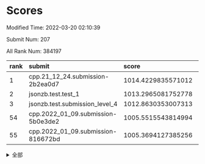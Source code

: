 # Scores

Modified Time: 2022-03-20 02:10:39

Submit Num: 207

All Rank Num: 384197

| rank |               submit               |       score        |       sigma        | pk_num |
| :--- | :--------------------------------- | :----------------- | :----------------- | :----- |
| 1    | cpp.21_12_24.submission-2b2ea0d7   | 1014.4229835571012 | 0.8141985317525913 | 7422   |
| 2    | jsonzb.test.test_1                 | 1013.2965081752778 | 0.7818097585111435 | 7424   |
| 3    | jsonzb.test.submission_level_4     | 1012.8630353007313 | 0.8002878929282069 | 7428   |
| 54   | cpp.2022_01_09.submission-5b0e3de2 | 1005.5515543814994 | 0.7403718310510018 | 7427   |
| 55   | cpp.2022_01_09.submission-816672bd | 1005.3694127385256 | 0.7258571785443984 | 7426   |


<details>
<summary>全部</summary>

| rank |                 submit                 |       score        |       sigma        | pk_num |
| :--- | :------------------------------------- | :----------------- | :----------------- | :----- |
| 1    | cpp.21_12_24.submission-2b2ea0d7       | 1014.4229835571012 | 0.8141985317525913 | 7422   |
| 2    | jsonzb.test.test_1                     | 1013.2965081752778 | 0.7818097585111435 | 7424   |
| 3    | jsonzb.test.submission_level_4         | 1012.8630353007313 | 0.8002878929282069 | 7428   |
| 4    | gobigger.level_3.submission_level_3_14 | 1011.3281012759423 | 0.7707130009816586 | 7424   |
| 5    | gobigger.level_3.submission_level_3_28 | 1010.9968048743598 | 0.7971905817943056 | 7426   |
| 6    | gobigger.level_3.submission_level_3_15 | 1010.8739777351216 | 0.7642573820534166 | 7430   |
| 7    | gobigger.level_3.submission_level_3_40 | 1010.8635912400828 | 0.7768164271440786 | 7427   |
| 8    | gobigger.level_3.submission_level_3_46 | 1010.7820798827923 | 0.7692360231116546 | 7422   |
| 9    | gobigger.level_3.submission_level_3_18 | 1010.671233829266  | 0.7477545586676446 | 7424   |
| 10   | gobigger.level_3.submission_level_3_37 | 1010.6596134378075 | 0.772557806706087  | 7419   |
| 11   | gobigger.level_3.submission_level_3_5  | 1010.6522726024566 | 0.7630976595472259 | 7429   |
| 12   | gobigger.level_3.submission_level_3_20 | 1010.6309324185606 | 0.7539916593375071 | 7427   |
| 13   | gobigger.level_3.submission_level_3_1  | 1010.6229526519932 | 0.7395968774438394 | 7422   |
| 14   | gobigger.level_3.submission_level_3_3  | 1010.4548093264153 | 0.7586004213320378 | 7428   |
| 15   | gobigger.level_3.submission_level_3_6  | 1010.3629410080334 | 0.768146236216679  | 7425   |
| 16   | gobigger.level_3.submission_level_3_49 | 1010.3292652469082 | 0.7792748381389941 | 7424   |
| 17   | gobigger.level_3.submission_level_3_44 | 1010.3041415551512 | 0.7605099708152365 | 7424   |
| 18   | gobigger.level_3.submission_level_3_33 | 1010.2956893378533 | 0.7481301441295232 | 7423   |
| 19   | gobigger.level_3.submission_level_3_27 | 1010.2806686802318 | 0.7662595505534822 | 7428   |
| 20   | gobigger.level_3.submission_level_3_43 | 1010.2566599125365 | 0.7584728715021627 | 7424   |
| 21   | gobigger.level_3.submission_level_3_0  | 1010.2514096901909 | 0.7283520422335047 | 7427   |
| 22   | gobigger.level_3.submission_level_3_36 | 1010.2378225563506 | 0.7675560807030261 | 7421   |
| 23   | gobigger.level_3.submission_level_3_47 | 1010.2122545733064 | 0.7653019967218491 | 7429   |
| 24   | gobigger.level_3.submission_level_3_12 | 1010.1874142525342 | 0.7404806960602873 | 7423   |
| 25   | gobigger.level_3.submission_level_3_16 | 1010.1706456219106 | 0.7601258720556815 | 7432   |
| 26   | gobigger.level_3.submission_level_3_21 | 1010.1221554746767 | 0.7584276419377985 | 7424   |
| 27   | gobigger.level_3.submission_level_3_32 | 1010.0902744798292 | 0.7447480346951232 | 7428   |
| 28   | gobigger.level_3.submission_level_3_38 | 1010.0655035619252 | 0.7367072919162349 | 7427   |
| 29   | gobigger.level_3.submission_level_3_45 | 1010.0184344013923 | 0.7633307760304399 | 7423   |
| 30   | gobigger.level_3.submission_level_3_2  | 1009.8665583394502 | 0.755935757424808  | 7428   |
| 31   | gobigger.level_3.submission_level_3_29 | 1009.81441471494   | 0.7376019608197862 | 7420   |
| 32   | gobigger.level_3.submission_level_3_22 | 1009.7941706348207 | 0.7271198167780915 | 7423   |
| 33   | gobigger.level_3.submission_level_3_34 | 1009.7393868723503 | 0.7615590534370686 | 7424   |
| 34   | gobigger.level_3.submission_level_3_10 | 1009.6501653167082 | 0.7595968506492689 | 7422   |
| 35   | gobigger.level_3.submission_level_3_25 | 1009.6128783692911 | 0.7656505747373369 | 7424   |
| 36   | gobigger.level_3.submission_level_3_19 | 1009.5310832708973 | 0.7321232019453652 | 7429   |
| 37   | gobigger.level_3.submission_level_3_31 | 1009.5189967950356 | 0.7426394498683586 | 7416   |
| 38   | gobigger.level_3.submission_level_3_24 | 1009.4754040472629 | 0.7535453838810436 | 7421   |
| 39   | gobigger.level_3.submission_level_3_23 | 1009.4750249395385 | 0.7476537642809381 | 7423   |
| 40   | gobigger.level_3.submission_level_3_30 | 1009.4165227524026 | 0.7599190438402155 | 7421   |
| 41   | gobigger.level_3.submission_level_3_26 | 1009.3535377343054 | 0.7539238992151451 | 7417   |
| 42   | gobigger.level_3.submission_level_3_13 | 1009.3408530013972 | 0.7555029946122942 | 7428   |
| 43   | gobigger.level_3.submission_level_3_7  | 1009.1643381378734 | 0.7490651808004922 | 7423   |
| 44   | gobigger.level_3.submission_level_3_4  | 1009.1432878870661 | 0.7452827455517745 | 7428   |
| 45   | gobigger.level_3.submission_level_3_35 | 1009.1253588673834 | 0.7314116851980703 | 7429   |
| 46   | gobigger.level_3.submission_level_3_9  | 1009.0679457602814 | 0.7668045263853154 | 7419   |
| 47   | gobigger.level_3.submission_level_3_41 | 1008.9653504506728 | 0.7457251898736837 | 7425   |
| 48   | gobigger.level_3.submission_level_3_11 | 1008.8412331201578 | 0.7604754365407764 | 7427   |
| 49   | gobigger.level_3.submission_level_3_8  | 1008.7298625704128 | 0.7526476530070524 | 7425   |
| 50   | gobigger.level_3.submission_level_3_42 | 1008.6958420005607 | 0.7534223693741172 | 7424   |
| 51   | gobigger.level_3.submission_level_3_39 | 1008.6231437052018 | 0.7363674616524711 | 7426   |
| 52   | gobigger.level_3.submission_level_3_17 | 1008.2687811036108 | 0.7756842061411814 | 7428   |
| 53   | gobigger.level_3.submission_level_3_48 | 1008.2159115356919 | 0.7596539281401077 | 7416   |
| 54   | cpp.2022_01_09.submission-5b0e3de2     | 1005.5515543814994 | 0.7403718310510018 | 7427   |
| 55   | cpp.2022_01_09.submission-816672bd     | 1005.3694127385256 | 0.7258571785443984 | 7426   |
| 56   | gobigger.level_1.submission_level_1_23 | 1005.3077724932731 | 0.7282167401890478 | 7427   |
| 57   | gobigger.level_1.submission_level_1_25 | 1005.1849503088139 | 0.7258491571691432 | 7422   |
| 58   | gobigger.level_1.submission_level_1_14 | 1005.0864397482788 | 0.7330778877601762 | 7426   |
| 59   | gobigger.level_1.submission_level_1_38 | 1005.0128488469275 | 0.7123937240055535 | 7428   |
| 60   | gobigger.level_1.submission_level_1_46 | 1004.7105517525112 | 0.73418085143035   | 7420   |
| 61   | gobigger.level_1.submission_level_1_13 | 1004.62773511164   | 0.7166918705797876 | 7423   |
| 62   | gobigger.level_1.submission_level_1_36 | 1004.6273731786594 | 0.7122846237540258 | 7425   |
| 63   | gobigger.level_1.submission_level_1_32 | 1004.4594626286822 | 0.7147958089312524 | 7422   |
| 64   | gobigger.level_1.submission_level_1_48 | 1004.3264636516202 | 0.7156040251801833 | 7425   |
| 65   | gobigger.level_1.submission_level_1_29 | 1004.2679531381024 | 0.7272725682002013 | 7422   |
| 66   | gobigger.level_1.submission_level_1_3  | 1004.1892726567902 | 0.7310775758361784 | 7426   |
| 67   | gobigger.level_1.submission_level_1_5  | 1004.140037183364  | 0.7162667973330699 | 7423   |
| 68   | gobigger.level_1.submission_level_1_10 | 1004.1298737682429 | 0.7237191997072175 | 7425   |
| 69   | gobigger.level_1.submission_level_1_39 | 1004.0599848189689 | 0.7284778708668114 | 7427   |
| 70   | gobigger.level_1.submission_level_1_16 | 1004.0211509721861 | 0.7150410358797044 | 7429   |
| 71   | gobigger.level_1.submission_level_1_30 | 1003.9326053021382 | 0.7264717313686828 | 7426   |
| 72   | gobigger.level_1.submission_level_1_35 | 1003.9287950184798 | 0.7126770743109392 | 7416   |
| 73   | gobigger.level_1.submission_level_1_0  | 1003.8311573233522 | 0.7154750137109218 | 7422   |
| 74   | gobigger.level_1.submission_level_1_41 | 1003.7773996645506 | 0.7295263243071528 | 7420   |
| 75   | gobigger.level_1.submission_level_1_43 | 1003.654832360279  | 0.7071324560004998 | 7426   |
| 76   | gobigger.level_1.submission_level_1_15 | 1003.6073145960336 | 0.7151261555631367 | 7428   |
| 77   | gobigger.level_1.submission_level_1_7  | 1003.5409430005628 | 0.723131660125188  | 7433   |
| 78   | gobigger.level_1.submission_level_1_1  | 1003.5269128792985 | 0.7114995500211709 | 7415   |
| 79   | gobigger.level_1.submission_level_1_19 | 1003.4836390949715 | 0.7130263912714824 | 7423   |
| 80   | gobigger.level_1.submission_level_1_27 | 1003.4718132781768 | 0.7203098705180168 | 7425   |
| 81   | gobigger.level_1.submission_level_1_45 | 1003.4456504245098 | 0.7137449192974498 | 7428   |
| 82   | gobigger.level_1.submission_level_1_42 | 1003.4163524434477 | 0.72431799168691   | 7421   |
| 83   | gobigger.level_1.submission_level_1_21 | 1003.3486424652418 | 0.7075087470019914 | 7421   |
| 84   | gobigger.level_1.submission_level_1_49 | 1003.2287619153232 | 0.711297583036442  | 7427   |
| 85   | gobigger.level_1.submission_level_1_40 | 1003.1733827839979 | 0.7137838880093164 | 7421   |
| 86   | gobigger.level_1.submission_level_1_8  | 1003.1706078975233 | 0.7199307816859821 | 7429   |
| 87   | gobigger.level_1.submission_level_1_18 | 1003.0636919450626 | 0.7247074928902763 | 7421   |
| 88   | gobigger.level_1.submission_level_1_37 | 1003.0576265837923 | 0.7153839550836738 | 7420   |
| 89   | gobigger.level_1.submission_level_1_6  | 1003.0505684448311 | 0.7163793518964843 | 7423   |
| 90   | gobigger.level_1.submission_level_1_11 | 1003.0118585101562 | 0.7105003896788715 | 7422   |
| 91   | gobigger.level_1.submission_level_1_22 | 1002.9586496328728 | 0.7099586401795964 | 7421   |
| 92   | gobigger.level_1.submission_level_1_44 | 1002.9288953016029 | 0.7128303270753954 | 7431   |
| 93   | gobigger.level_1.submission_level_1_33 | 1002.8259071157871 | 0.7124634526703105 | 7421   |
| 94   | gobigger.level_1.submission_level_1_28 | 1002.7078012694766 | 0.7164836889601063 | 7427   |
| 95   | gobigger.level_1.submission_level_1_20 | 1002.7041826960485 | 0.7073699000305605 | 7426   |
| 96   | gobigger.level_1.submission_level_1_34 | 1002.6374499904737 | 0.7081123846110977 | 7420   |
| 97   | gobigger.level_1.submission_level_1_4  | 1002.569226417035  | 0.724260960226287  | 7424   |
| 98   | gobigger.level_1.submission_level_1_2  | 1002.4427836958843 | 0.7072503892788856 | 7424   |
| 99   | gobigger.level_1.submission_level_1_24 | 1002.3765490569128 | 0.7155562292751791 | 7421   |
| 100  | gobigger.level_1.submission_level_1_47 | 1002.2979644628316 | 0.7083379411833378 | 7423   |
| 101  | gobigger.level_1.submission_level_1_17 | 1002.1597672782982 | 0.7206504425504431 | 7423   |
| 102  | gobigger.level_1.submission_level_1_12 | 1001.9912732965445 | 0.7095788077040239 | 7424   |
| 103  | gobigger.level_1.submission_level_1_31 | 1001.6791810324896 | 0.7128521852740958 | 7426   |
| 104  | gobigger.level_1.submission_level_1_9  | 1001.2675290270334 | 0.7154659625010322 | 7422   |
| 105  | gobigger.level_1.submission_level_1_26 | 1000.9245810303348 | 0.7046347387302131 | 7425   |
| 106  | gobigger.random.submission_random_46   | 997.7124730766824  | 0.7124264175008777 | 7421   |
| 107  | gobigger.random.submission_random_8    | 996.9535606815068  | 0.7114854155675568 | 7417   |
| 108  | gobigger.random.submission_random_22   | 996.9244979690053  | 0.6913551775263111 | 7424   |
| 109  | gobigger.random.submission_random_9    | 996.9217028637315  | 0.7050932246093422 | 7425   |
| 110  | gobigger.random.submission_random_6    | 996.8947365651944  | 0.7144534487198524 | 7424   |
| 111  | gobigger.random.submission_random_32   | 996.8297817689858  | 0.7071357691892298 | 7426   |
| 112  | gobigger.random.submission_random_36   | 996.7248030456316  | 0.7186142836810772 | 7426   |
| 113  | gobigger.random.submission_random_28   | 996.713603842257   | 0.702995941021303  | 7420   |
| 114  | gobigger.random.submission_random_17   | 996.5805663563034  | 0.7040965064146981 | 7421   |
| 115  | gobigger.random.submission_random_12   | 996.5789386857512  | 0.7042087184360047 | 7426   |
| 116  | gobigger.random.submission_random_21   | 996.5445779810353  | 0.7127721766952674 | 7429   |
| 117  | gobigger.random.submission_random_37   | 996.5298415693667  | 0.7091427863731009 | 7425   |
| 118  | gobigger.random.submission_random_13   | 996.5223762814595  | 0.7155367675585638 | 7423   |
| 119  | gobigger.random.submission_random_23   | 996.5214457255119  | 0.7103493854996861 | 7420   |
| 120  | gobigger.random.submission_random_20   | 996.4418834063257  | 0.7071236770454568 | 7426   |
| 121  | gobigger.random.submission_random_11   | 996.4034958159434  | 0.7055523311306849 | 7424   |
| 122  | gobigger.random.submission_random_45   | 996.3543039949358  | 0.7071359760483271 | 7424   |
| 123  | gobigger.random.submission_random_38   | 996.2894513794419  | 0.7258359931807716 | 7422   |
| 124  | gobigger.random.submission_random_3    | 996.2551061598209  | 0.7127149794035565 | 7424   |
| 125  | gobigger.random.submission_random_7    | 996.2530491815286  | 0.7033531484616109 | 7425   |
| 126  | gobigger.random.submission_random_35   | 996.2516665969744  | 0.7234627600264424 | 7425   |
| 127  | gobigger.random.submission_random_47   | 996.2340676316243  | 0.7163240712450597 | 7426   |
| 128  | gobigger.random.submission_random_16   | 996.1018074487473  | 0.7209806963485457 | 7422   |
| 129  | gobigger.random.submission_random_18   | 996.0403725545261  | 0.7157072945347889 | 7428   |
| 130  | gobigger.random.submission_random_48   | 995.9678970589346  | 0.7076310610694999 | 7427   |
| 131  | gobigger.random.submission_random_19   | 995.9138950361288  | 0.7181191514542191 | 7423   |
| 132  | gobigger.random.submission_random_30   | 995.8933819628209  | 0.7127946689725478 | 7424   |
| 133  | gobigger.random.submission_random_0    | 995.8907988658127  | 0.7098302143669026 | 7425   |
| 134  | gobigger.random.submission_random_5    | 995.86747953994    | 0.7177300459614369 | 7425   |
| 135  | gobigger.random.submission_random_1    | 995.8209385842099  | 0.7066596819080924 | 7422   |
| 136  | gobigger.random.submission_random_39   | 995.7881694350999  | 0.7263401549867219 | 7426   |
| 137  | gobigger.random.submission_random_41   | 995.7537361530186  | 0.7094846435958585 | 7425   |
| 138  | gobigger.random.submission_random_49   | 995.7259681514411  | 0.7108653097739218 | 7423   |
| 139  | gobigger.random.submission_random_29   | 995.7229175145919  | 0.7192782208524666 | 7418   |
| 140  | gobigger.random.submission_random_42   | 995.6649244087022  | 0.719673911676738  | 7423   |
| 141  | gobigger.random.submission_random_34   | 995.6421934399411  | 0.7027787883493268 | 7423   |
| 142  | gobigger.random.submission_random_15   | 995.6379538882622  | 0.7189518003240928 | 7422   |
| 143  | gobigger.random.submission_random_2    | 995.5355832296044  | 0.7184973201663613 | 7424   |
| 144  | gobigger.random.submission_random_27   | 995.5126751898969  | 0.7221931775976178 | 7423   |
| 145  | gobigger.random.submission_random_31   | 995.4468477633118  | 0.708090259913937  | 7427   |
| 146  | gobigger.random.submission_random_40   | 995.3708666432707  | 0.714531607402787  | 7424   |
| 147  | gobigger.random.submission_random_26   | 995.3337062694985  | 0.710296834365993  | 7425   |
| 148  | gobigger.random.submission_random_24   | 995.3060121783833  | 0.7244809020075433 | 7423   |
| 149  | gobigger.random.submission_random_43   | 995.1756786237095  | 0.7096854486274523 | 7419   |
| 150  | gobigger.random.submission_random_4    | 995.163016362922   | 0.7121676367546382 | 7426   |
| 151  | gobigger.random.submission_random_25   | 994.966772505808   | 0.714893382743356  | 7426   |
| 152  | gobigger.random.submission_random_44   | 994.9604043598005  | 0.7312752028433719 | 7422   |
| 153  | gobigger.random.submission_random_33   | 994.790731946345   | 0.7324150332436958 | 7432   |
| 154  | gobigger.random.submission_random_10   | 994.6200506077864  | 0.7163284176490755 | 7423   |
| 155  | gobigger.random.submission_random_14   | 994.446369499698   | 0.7120956479710373 | 7426   |
| 156  | gobigger.level_2.submission_level_2_30 | 994.0172392773429  | 0.7240899881159256 | 7423   |
| 157  | gobigger.level_2.submission_level_2_37 | 993.5156437566853  | 0.755902563434299  | 7421   |
| 158  | gobigger.level_2.submission_level_2_5  | 993.3900744730369  | 0.7429139728981162 | 7420   |
| 159  | gobigger.level_2.submission_level_2_48 | 993.3395933293405  | 0.7388297235739266 | 7421   |
| 160  | gobigger.level_2.submission_level_2_39 | 993.1821821583447  | 0.7605919497795834 | 7419   |
| 161  | gobigger.level_2.submission_level_2_18 | 993.1263184026033  | 0.7461453193024628 | 7428   |
| 162  | gobigger.level_2.submission_level_2_45 | 992.7726146036247  | 0.7268037989820284 | 7425   |
| 163  | gobigger.level_2.submission_level_2_23 | 992.7423460905245  | 0.7240094158538406 | 7423   |
| 164  | gobigger.level_2.submission_level_2_13 | 992.7115434473333  | 0.7262433069120292 | 7418   |
| 165  | gobigger.level_2.submission_level_2_8  | 992.7028900056372  | 0.7372727187371708 | 7422   |
| 166  | gobigger.level_2.submission_level_2_22 | 992.6637225624447  | 0.7616132270578339 | 7425   |
| 167  | gobigger.level_2.submission_level_2_20 | 992.6408193934628  | 0.7506370658489777 | 7428   |
| 168  | gobigger.level_2.submission_level_2_4  | 992.5987657345518  | 0.7440840313199032 | 7427   |
| 169  | gobigger.level_2.submission_level_2_2  | 992.4706883930181  | 0.7504955549152631 | 7424   |
| 170  | gobigger.level_2.submission_level_2_10 | 992.454507411345   | 0.749082630773404  | 7430   |
| 171  | gobigger.level_2.submission_level_2_46 | 992.4285657421262  | 0.746553366966739  | 7425   |
| 172  | gobigger.level_2.submission_level_2_19 | 992.3537588802268  | 0.7422009056009528 | 7421   |
| 173  | gobigger.level_2.submission_level_2_40 | 992.2532633783454  | 0.7396249349849626 | 7430   |
| 174  | gobigger.level_2.submission_level_2_49 | 992.2352593259404  | 0.7512823096774854 | 7426   |
| 175  | gobigger.level_2.submission_level_2_11 | 992.2277878372112  | 0.7331047172421437 | 7422   |
| 176  | gobigger.level_2.submission_level_2_38 | 992.134615296514   | 0.754640990540973  | 7426   |
| 177  | gobigger.level_2.submission_level_2_14 | 992.0470656813717  | 0.7392439613718171 | 7427   |
| 178  | gobigger.level_2.submission_level_2_31 | 992.0103912512395  | 0.7322532442289594 | 7426   |
| 179  | gobigger.level_2.submission_level_2_28 | 991.9964492370899  | 0.7484700579406355 | 7424   |
| 180  | gobigger.level_2.submission_level_2_29 | 991.9584026236236  | 0.7546575368566518 | 7419   |
| 181  | gobigger.level_2.submission_level_2_42 | 991.9260992883906  | 0.7485242017627761 | 7424   |
| 182  | gobigger.level_2.submission_level_2_21 | 991.9259336362767  | 0.7444156400015095 | 7420   |
| 183  | gobigger.level_2.submission_level_2_34 | 991.9166381472039  | 0.7503832861873092 | 7425   |
| 184  | gobigger.level_2.submission_level_2_9  | 991.8543584862131  | 0.7403169633266782 | 7423   |
| 185  | gobigger.level_2.submission_level_2_33 | 991.804326599145   | 0.753380266552761  | 7426   |
| 186  | gobigger.level_2.submission_level_2_1  | 991.7898906571464  | 0.7315763066601254 | 7428   |
| 187  | gobigger.level_2.submission_level_2_16 | 991.7704915758594  | 0.7724234663032308 | 7424   |
| 188  | gobigger.level_2.submission_level_2_32 | 991.5914936361062  | 0.7677995814923427 | 7423   |
| 189  | gobigger.level_2.submission_level_2_41 | 991.5402023825319  | 0.7415926391654811 | 7421   |
| 190  | gobigger.level_2.submission_level_2_43 | 991.529918445314   | 0.7327910129064407 | 7425   |
| 191  | gobigger.level_2.submission_level_2_6  | 991.4877089085055  | 0.7448469026420426 | 7423   |
| 192  | gobigger.level_2.submission_level_2_17 | 991.4489365129499  | 0.7537499681083847 | 7426   |
| 193  | gobigger.level_2.submission_level_2_25 | 991.4048260176196  | 0.7785320574438686 | 7424   |
| 194  | gobigger.level_2.submission_level_2_15 | 991.3804953086645  | 0.7723876038189651 | 7422   |
| 195  | gobigger.level_2.submission_level_2_35 | 991.3517909900775  | 0.756651137361947  | 7425   |
| 196  | gobigger.level_2.submission_level_2_44 | 991.3271295612553  | 0.762269146724875  | 7425   |
| 197  | gobigger.level_2.submission_level_2_26 | 991.3264369538263  | 0.7577172502596806 | 7422   |
| 198  | gobigger.level_2.submission_level_2_0  | 991.2298213065872  | 0.750014100311627  | 7419   |
| 199  | gobigger.level_2.submission_level_2_7  | 991.1503048199296  | 0.7658054717758838 | 7423   |
| 200  | gobigger.level_2.submission_level_2_3  | 991.0817681954445  | 0.768234159995005  | 7427   |
| 201  | gobigger.level_2.submission_level_2_24 | 990.9498720634657  | 0.7792083624467665 | 7423   |
| 202  | gobigger.level_2.submission_level_2_12 | 990.8881739833906  | 0.7514953257260031 | 7422   |
| 203  | gobigger.level_2.submission_level_2_36 | 990.886036511885   | 0.7580884391698044 | 7428   |
| 204  | gobigger.level_2.submission_level_2_47 | 990.7714030766497  | 0.7534653555024473 | 7425   |
| 205  | gobigger.level_2.submission_level_2_27 | 990.7117820982475  | 0.770046755814311  | 7426   |
| 206  | gobigger.none.submission_none_0        | 976.846059745122   | 1.3972067068035234 | 7426   |
| 207  | gobigger.none.submission_none_1        | 974.8085447684648  | 1.6251037074601176 | 7419   |

</details>